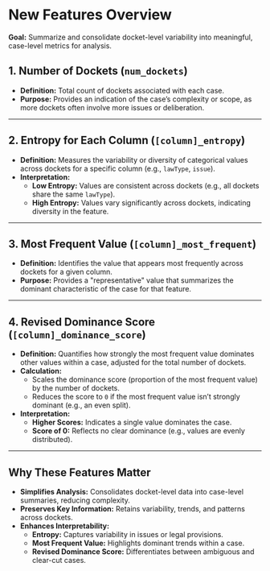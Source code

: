 # New Features Overview

**Goal:** Summarize and consolidate docket-level variability into meaningful, case-level metrics for analysis.

## 1. Number of Dockets (`num_dockets`)
- **Definition:** Total count of dockets associated with each case.
- **Purpose:** Provides an indication of the case’s complexity or scope, as more dockets often involve more issues or deliberation.

---

## 2. Entropy for Each Column (`[column]_entropy`)
- **Definition:** Measures the variability or diversity of categorical values across dockets for a specific column (e.g., `lawType`, `issue`).
- **Interpretation:**
  - **Low Entropy:** Values are consistent across dockets (e.g., all dockets share the same `lawType`).
  - **High Entropy:** Values vary significantly across dockets, indicating diversity in the feature.

---

## 3. Most Frequent Value (`[column]_most_frequent`)
- **Definition:** Identifies the value that appears most frequently across dockets for a given column.
- **Purpose:** Provides a "representative" value that summarizes the dominant characteristic of the case for that feature.

---

## 4. Revised Dominance Score (`[column]_dominance_score`)
- **Definition:** Quantifies how strongly the most frequent value dominates other values within a case, adjusted for the total number of dockets.
- **Calculation:**
  - Scales the dominance score (proportion of the most frequent value) by the number of dockets.
  - Reduces the score to `0` if the most frequent value isn’t strongly dominant (e.g., an even split).
- **Interpretation:**
  - **Higher Scores:** Indicates a single value dominates the case.
  - **Score of 0:** Reflects no clear dominance (e.g., values are evenly distributed).

---

## Why These Features Matter
- **Simplifies Analysis:** Consolidates docket-level data into case-level summaries, reducing complexity.
- **Preserves Key Information:** Retains variability, trends, and patterns across dockets.
- **Enhances Interpretability:**
  - **Entropy:** Captures variability in issues or legal provisions.
  - **Most Frequent Value:** Highlights dominant trends within a case.
  - **Revised Dominance Score:** Differentiates between ambiguous and clear-cut cases.
